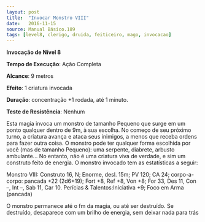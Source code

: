 ```yaml
---
layout: post
title:  "Invocar Monstro VIII"
date:   2016-11-15
source: Manual Básico.189
tags: [level8, clerigo, druida, feiticeiro, mago, invocacao]
---
```


**Invocação de Nível 8**

**Tempo de Execução**: Ação Completa

**Alcance**: 9 metros

**Efeito**: 1 criatura invocada

**Duração**: concentração +1 rodada, até 1 minuto.

**Teste de Resistência**: Nenhum

Esta magia invoca um monstro de tamanho Pequeno que surge em um ponto qualquer dentro de 9m, à sua escolha. No começo de seu próximo turno, a criatura
avança e ataca seus inimigos, a menos que receba ordens para fazer outra coisa.
O monstro pode ter qualquer forma escolhida por você (mas de tamanho Pequeno): uma serpente, diabrete, arbusto ambulante... No entanto, não é uma criatura viva de verdade, e sim um construto feito de energia. O monstro invocado tem as estatísticas a seguir:

Monstro VIII:  Construto 16, N; Enorme, desl. 15m; PV 120; CA 24; 
corpo-a-corpo: pancada +22 (2d6+19);
Fort +8, Ref +8, Von +8;
For 33, Des 11, Con –, Int –, Sab 11, Car 10. 
Perícias & Talentos:Iniciativa +9; 
Foco em Arma (pancada)

O monstro permanece até o fm da magia, ou até ser destruído. Se destruído, desaparece com um brilho de energia, sem deixar nada para trás